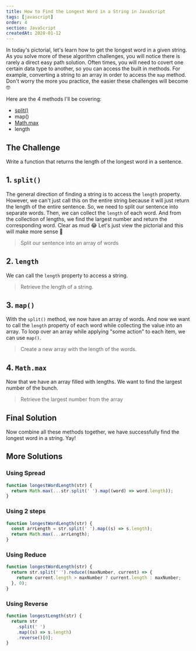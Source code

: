 ```yaml
---
title: How to Find the Longest Word in a String in JavaScript
tags: [javascript]
order: 4
section: JavaScript
createdAt: 2020-01-12
---
```


In today's pictorial, let's learn how to get the longest word in a given string. As you solve more of these algorithm challenges, you will notice there is rarely a direct easy path solution. Often times, you will need to covert one certain data type to another, so you can access the built in methods. For example, converting a string to an array in order to access the `map` method. Don't worry the more you practice, the easier these challenges will become 🤓

Here are the 4 methods I'll be covering:

- [split()](/basics/string-split)
- map()
- [Math.max](/basics/math-max)
- length

<markdown-toc :hidden="false"></markdown-toc>

## The Challenge

Write a function that returns the length of the longest word in a sentence.

<markdown-image img="challenge"></markdown-image>

## 1. `split()`

The general direction of finding a string is to access the `length` property. However, we can't just call this on the entire string because it will just return the length of the entire sentence. So, we need to split our sentence into separate words. Then, we can collect the `length` of each word. And from the collection of lengths, we find the largest number and return the corresponding word. Clear as mud 😂 Let's just view the pictorial and this will make more sense 💪

> Split our sentence into an array of words

<markdown-image img="split"></markdown-image>

## 2. `length`

We can call the `length` property to access a string.

> Retrieve the length of a string.

<markdown-image img="length"></markdown-image>

## 3. `map()`

With the `split()` method, we now have an array of words. And now we want to call the `length` property of each word while collecting the value into an array. To loop over an array while applying "some action" to each item, we can use `map()`.

> Create a new array with the length of the words.

<markdown-image img="map"></markdown-image>

## 4. `Math.max`

Now that we have an array filled with lengths. We want to find the largest number of the bunch.

> Retrieve the largest number from the array

<markdown-image img="math-max"></markdown-image>

## Final Solution

Now combine all these methods together, we have successfully find the longest word in a string. Yay!

<markdown-image img="result"></markdown-image>

## More Solutions

### Using Spread

```javascript
function longestWordLength(str) {
  return Math.max(...str.split(' ').map((word) => word.length));
}
```

### Using 2 steps

```javascript
function longestWordLength(str) {
  const arrLength = str.split(' ').map((s) => s.length);
  return Math.max(...arrLength);
}
```

### Using Reduce

```javascript
function longestWordLength(str) {
  return str.split(' ').reduce((maxNumber, current) => {
    return current.length > maxNumber ? current.length : maxNumber;
  }, 0);
}
```

### Using Reverse

```javascript
function longestLength(str) {
  return str
    .split(' ')
    .map((s) => s.length)
    .reverse()[0];
}
```
